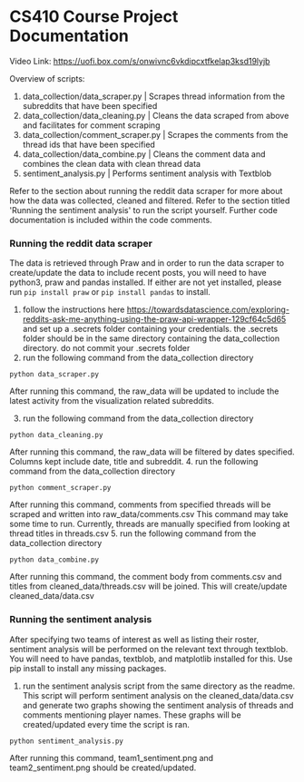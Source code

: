 # CS410 Course Project Documentation

Video Link: <https://uofi.box.com/s/onwivnc6vkdipcxtfkelap3ksd19lyjb>

Overview of scripts:
1. data_collection/data_scraper.py      | Scrapes thread information from the subreddits that have been specified
2. data_collection/data_cleaning.py     | Cleans the data scraped from above and facilitates for comment scraping
3. data_collection/comment_scraper.py   | Scrapes the comments from the thread ids that have been specified
4. data_collection/data_combine.py      | Cleans the comment data and combines the clean data with clean thread data
5. sentiment_analysis.py                | Performs sentiment analysis with Textblob

Refer to the section about running the reddit data scraper for more about how the data was collected, cleaned and filtered.
Refer to the section titled 'Running the sentiment analysis' to run the script yourself. Further code documentation is included within the code comments.

### Running the reddit data scraper
The data is retrieved through Praw and in order to run the data scraper to create/update the data to include recent posts, you will need to have python3, praw and pandas installed.
If either are not yet installed, please run `pip install praw` or `pip install pandas` to install.

1. follow the instructions here <https://towardsdatascience.com/exploring-reddits-ask-me-anything-using-the-praw-api-wrapper-129cf64c5d65> and set up a .secrets folder containing your credentials. the .secrets folder should be in the same directory containing the data_collection directory. do not commit your .secrets folder
2. run the following command from the data_collection directory
```
python data_scraper.py
```
After running this command, the raw_data will be updated to include the latest activity from the visualization related subreddits.

3. run the following command from the data_collection directory
```
python data_cleaning.py
```
After running this command, the raw_data will be filtered by dates specified. Columns kept include date, title and subreddit.
4. run the following command from the data_collection directory
```
python comment_scraper.py
```
After running this command, comments from specified threads will be scraped and written into raw_data/comments.csv
This command may take some time to run. Currently, threads are manually specified from looking at thread titles in threads.csv
5. run the following command from the data_collection directory
```
python data_combine.py
```
After running this command, the comment body from comments.csv and titles from cleaned_data/threads.csv will be joined. This will create/update cleaned_data/data.csv

### Running the sentiment analysis
After specifying two teams of interest as well as listing their roster, sentiment analysis will be performed on the relevant text through textblob. You will need to have pandas, textblob, and matplotlib installed for this.
Use pip install to install any missing packages.

1. run the sentiment analysis script from the same directory as the readme. This script will perform sentiment analysis on the cleaned_data/data.csv and generate two graphs showing the sentiment analysis of threads and comments mentioning player names. These graphs will be created/updated every time the script is ran.
```
python sentiment_analysis.py
```
After running this command, team1_sentiment.png and team2_sentiment.png should be created/updated.
